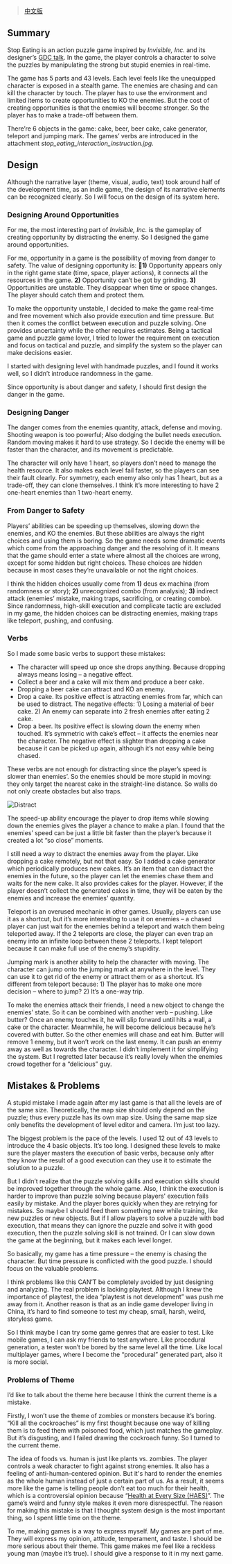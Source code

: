 > [中文版](/posts/2018/09/16/stop-eating-devlog/)

## Summary

Stop Eating is an action puzzle game inspired by *Invisible, Inc.* and its designer’s [GDC talk](https://www.youtube.com/watch?v=-8ZkIKPIDdY). In the game, the player controls a character to solve the puzzles by manipulating the strong but stupid enemies in real-time.

The game has 5 parts and 43 levels. Each level feels like the unequipped character is exposed in a stealth game. The enemies are chasing and can kill the character by touch. The player has to use the environment and limited items to create opportunities to KO the enemies. But the cost of creating opportunities is that the enemies will become stronger. So the player has to make a trade-off between them.

There’re 6 objects in the game: cake, beer, beer cake, cake generator, teleport and jumping mark. The games’ verbs are introduced in the attachment *stop_eating_interaction_instruction.jpg*.

## Design
Although the narrative layer (theme, visual, audio, text) took around half of the development time, as an indie game, the design of its narrative elements can be recognized clearly. So I will focus on the design of its system here.

### Designing Around Opportunities

For me, the most interesting part of *Invisible, Inc.* is the gameplay of creating opportunity by distracting the enemy. So I designed the game around opportunities.

For me, opportunity in a game is the possibility of moving from danger to safety. The value of designing opportunity is: **1)** Opportunity appears only in the right game state (time, space, player actions), it connects all the resources in the game. **2)** Opportunity can’t be got by grinding. **3)** Opportunities are unstable. They disappear when time or space changes. The player should catch them and protect them.

To make the opportunity unstable, I decided to make the game real-time and free movement which also provide execution and time pressure. But then it comes the conflict between execution and puzzle solving. One provides uncertainty while the other requires estimates. Being a tactical game and puzzle game lover, I tried to lower the requirement on execution and focus on tactical and puzzle, and simplify the system so the player can make decisions easier. 

I started with designing level with handmade puzzles, and I found it works well, so I didn’t introduce randomness in the game.

Since opportunity is about danger and safety, I should first design the danger in the game.

### Designing Danger

The danger comes from the enemies quantity, attack, defense and moving. Shooting weapon is too powerful; Also dodging the bullet needs execution. Random moving makes it hard to use strategy. So I decide the enemy will be faster than the character, and its movement is predictable.

The character will only have 1 heart, so players don’t need to manage the health resource. It also makes each level fail faster, so the players can see their fault clearly. For symmetry, each enemy also only has 1 heart, but as a trade-off, they can clone themselves. I think it’s more interesting to have 2 one-heart enemies than 1 two-heart enemy.

### From Danger to Safety

Players’ abilities can be speeding up themselves, slowing down the enemies, and KO the enemies. But these abilities are always the right choices and using them is boring. So the game needs some dramatic events which come from the approaching danger and the resolving of it. It means that the game should enter a state where almost all the choices are wrong, except for some hidden but right choices. These choices are hidden because in most cases they’re unavailable or not the right choices.

I think the hidden choices usually come from **1)** deus ex machina (from randomness or story); **2)** unrecognized combo (from analysis); **3)** indirect attack (enemies’ mistake, making traps, sacrificing, or creating combo). Since randomness, high-skill execution and complicate tactic are excluded in my game, the hidden choices can be distracting enemies, making traps like teleport, pushing, and confusing.

### Verbs

So I made some basic verbs to support these mistakes:

- The character will speed up once she drops anything. Because dropping always means losing – a negative effect.
- Collect a beer and a cake will mix them and produce a beer cake.
- Dropping a beer cake can attract and KO an enemy.
- Drop a cake. Its positive effect is attracting enemies from far, which can be used to distract. The negative effects: 1) Losing a material of beer cake. 2)  An enemy can separate into 2 fresh enemies after eating 2 cake.
- Drop a beer. Its positive effect is slowing down the enemy when touched. It’s symmetric with cake’s effect – it affects the enemies near the character. The negative effect is slighter than dropping a cake because it can be picked up again, although it’s not easy while being chased. 

These verbs are not enough for distracting since the player’s speed is slower than enemies’. So the enemies should be more stupid in moving: they only target the nearest cake in the straight-line distance. So walls do not only create obstacles but also traps.

![Distract](/img/stop_eating/distract.png)

The speed-up ability encourage the player to drop items while slowing down the enemies gives the player a chance to make a plan. I found that the enemies’ speed can be just a little bit faster than the player’s because it created a lot “so close” moments.

I still need a way to distract the enemies away from the player. Like dropping a cake remotely, but not that easy. So I added a cake generator which periodically produces new cakes. It’s an item that can distract the enemies in the future, so the player can let the enemies chase them and waits for the new cake. It also provides cakes for the player. However, if the player doesn’t collect the generated cakes in time, they will be eaten by the enemies and increase the enemies' quantity.

Teleport is an overused mechanic in other games. Usually, players can use it as a shortcut, but it’s more interesting to use it on enemies – a chased player can just wait for the enemies behind a teleport and watch them being teleported away. If the 2 teleports are close, the player can even trap an enemy into an infinite loop between these 2 teleports. I kept teleport because it can make full use of the enemy’s stupidity.

Jumping mark is another ability to help the character with moving. The character can jump onto the jumping mark at anywhere in the level. They can use it to get rid of the enemy or attract them or as a shortcut. It’s different from teleport because: 1) The player has to make one more decision – where to jump?  2) It’s a one-way trip.

To make the enemies attack their friends, I need a new object to change the enemies’ state. So it can be combined with another verb – pushing. Like butter? Once an enemy touches it, he will slip forward until hits a wall, a cake or the character. Meanwhile, he will become delicious because he’s covered with butter. So the other enemies will chase and eat him. Butter will remove 1 enemy, but it won’t work on the last enemy. It can push an enemy away as well as towards the character. I didn’t implement it for simplifying the system. But I regretted later because it’s really lovely when the enemies crowd together for a “delicious” guy.

## Mistakes & Problems

A stupid mistake I made again after my last game is that all the levels are of the same size.  Theoretically, the map size should only depend on the puzzle; thus every puzzle has its own map size. Using the same map size only benefits the development of level editor and camera. I’m just too lazy.

The biggest problem is the pace of the levels. I used 12 out of 43 levels to introduce the 4 basic objects. It’s too long. I designed these levels to make sure the player masters the execution of basic verbs, because only after they know the result of a good execution can they use it to estimate the solution to a puzzle.

But I didn’t realize that the puzzle solving skills and execution skills should be improved together through the whole game. Also, I think the execution is harder to improve than puzzle solving because players' execution fails easily by mistake. And the player bores quickly when they are retrying for mistakes. So maybe I should feed them something new while training, like new puzzles or new objects. But if I allow players to solve a puzzle with bad execution, that means they can ignore the puzzle and solve it with good execution, then the puzzle solving skill is not trained. Or I can slow down the game at the beginning, but it makes each level longer.

So basically, my game has a time pressure – the enemy is chasing the character. But time pressure is conflicted with the good puzzle. I should focus on the valuable problems.

I think problems like this CAN’T be completely avoided by just designing and analyzing. The real problem is lacking playtest. Although I knew the importance of playtest, the idea “playtest is not development” was push me away from it. Another reason is that as an indie game developer living in China, it’s hard to find someone to test my cheap, small, harsh, weird, storyless game. 

So I think maybe I can try some game genres that are easier to test. Like mobile games, I can ask my friends to test anywhere. Like procedural generation, a tester won’t be bored by the same level all the time. Like local multiplayer games, where I become the “procedural” generated part, also it is more social.

### Problems of Theme

I’d like to talk about the theme here because I think the current theme is a mistake. 

Firstly, I won’t use the theme of zombies or monsters because it’s boring. “Kill all the cockroaches” is my first thought because one way of killing them is to feed them with poisoned food, which just matches the gameplay. But it’s disgusting, and I failed drawing the cockroach funny. So I turned to the current theme. 

The idea of foods vs. human is just like plants vs. zombies. The player controls a weak character to fight against strong enemies. It also has a feeling of anti-human-centered opinion. But it's hard to render the enemies as the whole human instead of just a certain part of us. As a result, it seems more like the game is telling people don’t eat too much for their health, which is a controversial opinion because “[Health at Every Size (HAES)](https://en.wikipedia.org/wiki/Health_at_Every_Size)”. The game’s weird and funny style makes it even more disrespectful. The reason for making this mistake is that I thought system design is the most important thing, so I spent little time on the theme.

To me, making games is a way to express myself. My games are part of me. They will express my opinion, attitude, temperament, and taste. I should be more serious about their theme. This game makes me feel like a reckless young man (maybe it’s true). I should give a response to it in my next game.